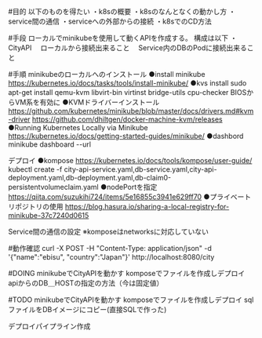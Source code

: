 #目的
以下のものを得たい
・k8sの概要
・k8sのなんとなくの動かし方
・service間の通信
・serviceへの外部からの接続
・k8sでのCD方法

#手段
ローカルでminikubeを使用して動くAPIを作成する。
構成は以下
・CityAPI
　ローカルから接続出来ること
　Service内のDBのPodに接続出来ること

#手順
minikubeのローカルへのインストール
	●install minikube
	https://kubernetes.io/docs/tasks/tools/install-minikube/
	●kvs install
	sudo apt-get install qemu-kvm libvirt-bin virtinst bridge-utils cpu-checker
	BIOSからVM系を有効に
	●KVMドライバーインストール
	https://github.com/kubernetes/minikube/blob/master/docs/drivers.md#kvm-driver
	https://github.com/dhiltgen/docker-machine-kvm/releases
	●Running Kubernetes Locally via Minikube
   	https://kubernetes.io/docs/getting-started-guides/minikube/
   	●dashbord
   	minikube dashboard --url

デプロイ
   	●kompose
   	https://kubernetes.io/docs/tools/kompose/user-guide/
   	kubectl create -f city-api-service.yaml,db-service.yaml,city-api-deployment.yaml,db-deployment.yaml,db-claim0-persistentvolumeclaim.yaml
   	●nodePortを指定
   	https://qiita.com/suzukihi724/items/5e16855c3941e629ff70
    ●プライベートリポジトリの使用
    https://blog.hasura.io/sharing-a-local-registry-for-minikube-37c7240d0615

Service間の通信の設定
    ※komposeはnetworksに対応していない

#動作確認
curl -X POST -H "Content-Type: application/json" -d '{"name":"ebisu", "country":"Japan"}' http://localhost:8080/city 

#DOING
minikubeでCityAPIを動かす
  komposeでファイルを作成しデプロイ
    apiからのDB＿HOSTの指定の方法（今は固定値）

#TODO
minikubeでCityAPIを動かす
    komposeでファイルを作成しデプロイ
      sqlファイルをDBイメージにコピー(直接SQLで作った)
      
デプロイパイプライン作成
